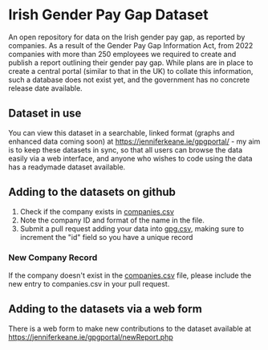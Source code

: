 # Irish Gender Pay Gap Dataset

An open repository for data on the Irish gender pay gap, as reported by companies. As a result of the Gender Pay Gap Information Act, from 2022 companies with more than 250 employees we required to create and publish a report outlining their gender pay gap. While plans are in place to create a central portal (similar to that in the UK) to collate this information, such a database does not exist yet, and the government has no concrete release date available. 

## Dataset in use

You can view this dataset in a searchable, linked format (graphs and enhanced data coming soon) at https://jenniferkeane.ie/gpgportal/ - my aim is to keep these datasets in sync, so that all users can browse the data easily via a web interface, and anyone who wishes to code using the data has a readymade dataset available.

## Adding to the datasets on github

1. Check if the company exists in [companies.csv](companies.csv)
2. Note the company ID and format of the name in the file.
3. Submit a pull request adding your data into [gpg.csv](gpg.csv), making sure to increment the "id" field so you have a unique record

### New Company Record
If the company doesn't exist in the [companies.csv](companies.csv) file, please include the new entry to companies.csv in your pull request. 

## Adding to the datasets via a web form

There is a web form to make new contributions to the dataset available at https://jenniferkeane.ie/gpgportal/newReport.php
